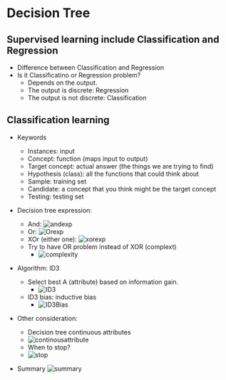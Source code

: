 # Decision Tree

## Supervised learning include Classification and Regression
- Difference between Classification and Regression
- Is it Classificatino or Regression problem?
    - Depends on the output. 
    - The output is discrete: Regression
    - The output is not discrete: Classification

## Classification learning
- Keywords
    - Instances: input
    - Concept: function (maps input to output)
    - Target concept: actual answer (the things we are trying to find)
    - Hypothesis (class): all the functions that could think about
    - Sample: training set
    - Candidate: a concept that you think might be the target concept
    - Testing: testing set
- Decision tree expression:
    - And: ![andexp](https://raw.githubusercontent.com/suereey/ML7641_Fall2021_StudyNotes/main/Screenshot/SL1_Screenshot/1_andexpression.PNG)
    - Or: ![Orexp](https://raw.githubusercontent.com/suereey/ML7641_Fall2021_StudyNotes/main/Screenshot/SL1_Screenshot/2_orexpression.PNG)
    - XOr (either one): ![xorexp](https://github.com/suereey/ML7641_Fall2021_StudyNotes/blob/main/Screenshot/SL1_Screenshot/3_xor.PNG?raw=true)
    - Try to have OR problem instead of XOR (complext)
        - ![complexity](https://raw.githubusercontent.com/suereey/ML7641_Fall2021_StudyNotes/main/Screenshot/SL1_Screenshot/4_linearexponential.PNG)

- Algorithm: ID3
    - Select best A (attribute) based on information gain.
        - ![ID3](https://raw.githubusercontent.com/suereey/ML7641_Fall2021_StudyNotes/main/Screenshot/SL1_Screenshot/5_ID3.PNG)
    - ID3 bias: inductive bias
        - ![ID3Bias](https://raw.githubusercontent.com/suereey/ML7641_Fall2021_StudyNotes/main/Screenshot/SL1_Screenshot/6_ID3Bias.PNG)

- Other consideration:
    - Decision tree continuous attributes
    - ![continousattribute](https://raw.githubusercontent.com/suereey/ML7641_Fall2021_StudyNotes/main/Screenshot/SL1_Screenshot/6_ID3Bias.PNG)
    - When to stop? 
    - ![stop](https://github.com/suereey/ML7641_Fall2021_StudyNotes/blob/main/Screenshot/SL1_Screenshot/8_otherconsideration.PNG?raw=true)

- Summary
![summary](https://raw.githubusercontent.com/suereey/ML7641_Fall2021_StudyNotes/main/Screenshot/SL1_Screenshot/9_regression.PNG)
